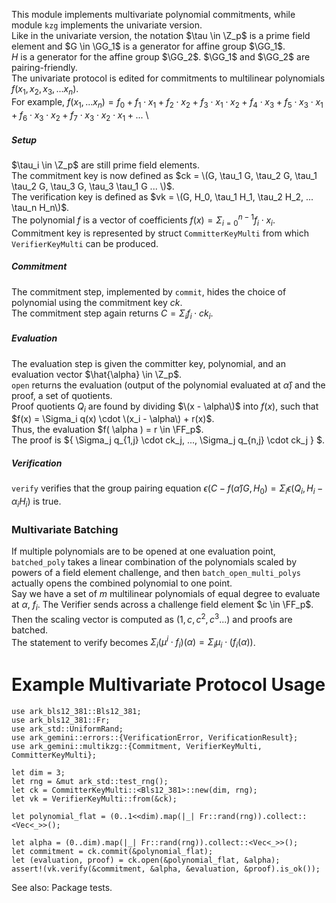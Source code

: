 This module implements multivariate polynomial commitments, while module `kzg` implements the univariate version. \
Like in the univariate version, the notation $\tau \in \Z_p$ is a prime field element and $G \in \GG_1$ is a generator for affine group $\GG_1$. \
$H$ is a generator for the affine group $\GG_2$. $\GG_1$ and $\GG_2$ are pairing-friendly. \
The univariate protocol is edited for commitments to multilinear polynomials $f(x_1, x_2, x_3, ... x_n)$. \
For example, $f(x_1, ... x_n) = f_0 + f_1 \cdot x_1 + f_2 \cdot x_2 + f_3 \cdot x_1 \cdot x_2 + f_4 \cdot x_3 + f_5 \cdot x_3 \cdot x_1 + f_6 \cdot x_3 \cdot x_2 + f_7 \cdot x_3 \cdot x_2 \cdot x_1 + ...$ \

##### Setup

$\tau_i \in \Z_p$ are still prime field elements. \
The commitment key is now defined as $ck = \(G, \tau_1 G, \tau_2 G, \tau_1 \tau_2 G, \tau_3 G, \tau_3 \tau_1 G ... \)$. \
The verification key is defined as $vk = \(G, H_0, \tau_1 H_1, \tau_2 H_2, ... \tau_n H_n\)$. \
The polynomial $f$ is a vector of coefficients $f(x) = \Sigma_{i=0}^{n-1} f_i \cdot x_i$. \
Commitment key is represented by struct `CommitterKeyMulti` from which `VerifierKeyMulti` can be produced.

##### Commitment

The commitment step, implemented by `commit`, hides the choice of polynomial using the commitment key $ck$. \
The commitment step again returns $C = \Sigma_i f_i \cdot ck_i$.

##### Evaluation

The evaluation step is given the committer key, polynomial, and an evaluation vector $\hat{\alpha} \in \Z_p$. \
`open` returns the evaluation (output of the polynomial evaluated at $\hat{\alpha}$) and the proof, a set of quotients. \
Proof quotients $Q_i$ are found by dividing $\(x - \alpha\)$ into $f(x)$, such that $f(x) = \Sigma_i q(x) \cdot \(x_i - \alpha\) + r(x)$. \
Thus, the evaluation $f( \alpha ) = r \in \FF_p$. \
The proof is ${ \Sigma_j q_{1,j} \cdot ck_j, ..., \Sigma_j q_{n,j} \cdot ck_j } $.

##### Verification

`verify` verifies that the group pairing equation $\epsilon(C - f(\hat{\alpha})G, H_0) = \Sigma_i \epsilon(Q_i, H_i - \alpha_i H_i)$ is true.

### Multivariate Batching

If multiple polynomials are to be opened at one evaluation point, `batched_poly` takes a linear combination of the polynomials scaled by powers of a field element challenge, and then `batch_open_multi_polys` actually opens the combined polynomial to one point. \
Say we have a set of $m$ multilinear polynomials of equal degree to evaluate at $\alpha$, $f_i$. The Verifier sends across a challenge field element $c \in \FF_p$. \
Then the scaling vector is computed as $(1, c, c^{2}, c^{3}...)$ and proofs are batched. \
The statement to verify becomes $\Sigma_i (\mu^i \cdot f_i) (\alpha) = \Sigma_i \mu_i \cdot (f_i (\alpha))$.


# Example Multivariate Protocol Usage
```
use ark_bls12_381::Bls12_381;
use ark_bls12_381::Fr;
use ark_std::UniformRand;
use ark_gemini::errors::{VerificationError, VerificationResult};
use ark_gemini::multikzg::{Commitment, VerifierKeyMulti, CommitterKeyMulti};

let dim = 3;
let rng = &mut ark_std::test_rng();
let ck = CommitterKeyMulti::<Bls12_381>::new(dim, rng);
let vk = VerifierKeyMulti::from(&ck);

let polynomial_flat = (0..1<<dim).map(|_| Fr::rand(rng)).collect::<Vec<_>>();

let alpha = (0..dim).map(|_| Fr::rand(rng)).collect::<Vec<_>>();
let commitment = ck.commit(&polynomial_flat);
let (evaluation, proof) = ck.open(&polynomial_flat, &alpha);
assert!(vk.verify(&commitment, &alpha, &evaluation, &proof).is_ok());
```
See also: Package tests.

